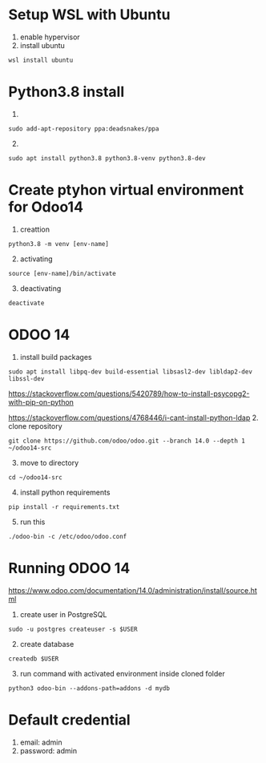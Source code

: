 
# Setup WSL with Ubuntu
1. enable hypervisor
2. install ubuntu
```console
wsl install ubuntu
```

# Python3.8 install
1. 
```console
sudo add-apt-repository ppa:deadsnakes/ppa
```
2. 
```console
sudo apt install python3.8 python3.8-venv python3.8-dev
```

# Create ptyhon virtual environment for Odoo14
1. creattion
```console
python3.8 -m venv [env-name]
```
2. activating
```console
source [env-name]/bin/activate
```
3. deactivating
```console
deactivate
```

# ODOO 14
1. install build packages
```console
sudo apt install libpq-dev build-essential libsasl2-dev libldap2-dev libssl-dev
```
https://stackoverflow.com/questions/5420789/how-to-install-psycopg2-with-pip-on-python

https://stackoverflow.com/questions/4768446/i-cant-install-python-ldap
2. clone repository
```console
git clone https://github.com/odoo/odoo.git --branch 14.0 --depth 1 ~/odoo14-src
```
3. move to directory
```
cd ~/odoo14-src
```
4. install python requirements
```console
pip install -r requirements.txt
```
5. run this
```console
./odoo-bin -c /etc/odoo/odoo.conf
```

# Running ODOO 14
https://www.odoo.com/documentation/14.0/administration/install/source.html
1. create user in PostgreSQL
```console
sudo -u postgres createuser -s $USER
```
2. create database
```console
createdb $USER
```
3. run command with activated environment inside cloned folder
```console
python3 odoo-bin --addons-path=addons -d mydb
```

# Default credential
1. email: admin
2. password: admin







